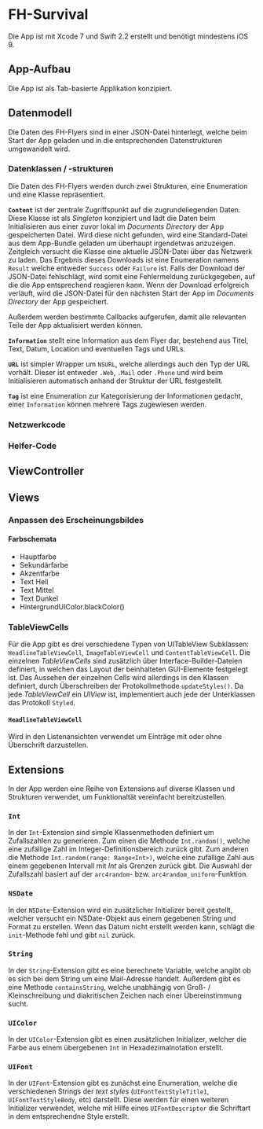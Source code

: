 # FH-Survival

Die App ist mit Xcode 7 und Swift 2.2 erstellt und benötigt mindestens iOS 9.

## App-Aufbau
Die App ist als Tab-basierte Applikation konzipiert.

## Datenmodell

Die Daten des FH-Flyers sind in einer JSON-Datei hinterlegt, welche beim Start der App geladen und in die entsprechenden Datenstrukturen umgewandelt wird. 

### Datenklassen / -strukturen

Die Daten des FH-Flyers werden durch zwei Strukturen, eine Enumeration und eine Klasse repräsentiert.

**`Content`** ist der zentrale Zugriffspunkt auf die zugrundeliegenden Daten. Diese Klasse ist als *Singleton* konzipiert und lädt die Daten beim Initialisieren aus einer zuvor lokal im *Documents Directory* der App gespeicherten Datei. Wird diese nicht gefunden, wird eine Standard-Datei aus dem App-Bundle geladen um überhaupt irgendetwas anzuzeigen. Zeitgleich versucht die Klasse eine aktuelle JSON-Datei über das Netzwerk zu laden. Das Ergebnis dieses Downloads ist eine Enumeration namens `Result` welche entweder `Success` oder `Failure` ist. Falls der Download der JSON-Datei fehlschlägt, wird somit eine Fehlermeldung zurückgegeben, auf die die App entsprechend reagieren kann. Wenn der Download erfolgreich verläuft, wird die JSON-Datei für den nächsten Start der App im *Documents Directory* der App gespeichert. 

Außerdem werden bestimmte Callbacks aufgerufen, damit alle relevanten Teile der App aktualisiert werden können.

**`Information`** stellt eine Information aus dem Flyer dar, bestehend aus Titel, Text, Datum, Location und eventuellen Tags und URLs.

**`URL`** ist simpler Wrapper um `NSURL`, welche allerdings auch den Typ der URL vorhält. Dieser ist entweder `.Web`, `.Mail` oder `.Phone` und wird beim Initialisieren automatisch anhand der Struktur der URL festgestellt.

**`Tag`** ist eine Enumeration zur Kategorisierung der Informationen gedacht, einer `Information` können mehrere Tags zugewiesen werden.

### Netzwerkcode

### Helfer-Code

## ViewController


## Views

### Anpassen des Erscheinungsbildes

#### Farbschemata

- Hauptfarbe
- Sekundärfarbe
- Akzentfarbe
- Text Hell
- Text Mittel
- Text Dunkel
- HintergrundUIColor.blackColor()

### TableViewCells

Für die App gibt es drei verschiedene Typen von UITableView Subklassen: `HeadlineTableViewCell`, `ImageTableViewCell` und `ContentTableViewCell`. Die einzelnen *TableViewCells* sind zusätzlich über Interface-Builder-Dateien definiert, in welchen das Layout der beinhalteten GUI-Elemente festgelegt ist. Das Aussehen der einzelnen Cells wird allerdings in den Klassen definiert, durch Überschreiben der Protokollmethode `updateStyles()`. Da jede *TableViewCell* ein *UIView* ist, implementiert auch jede der Unterklassen das Protokoll `Styled`.

#### `HeadlineTableViewCell`

Wird in den Listenansichten verwendet um Einträge mit oder ohne Überschrift darzustellen.


## Extensions

In der App werden eine Reihe von Extensions auf diverse Klassen und Strukturen verwendet, um Funktionaltät vereinfacht bereitzustellen.

### `Int`

In der `Int`-Extension sind simple Klassenmethoden definiert um Zufallszahlen zu generieren. Zum einen die Methode `Int.random()`, welche eine zufällige Zahl im Integer-Definitionsbereich zurück gibt. Zum anderen die Methode `Int.random(range: Range<Int>)`, welche eine zufällige Zahl aus einem gegebenen Intervall mit *Int* als Grenzen zurück gibt. Die Auswahl der Zufallszahl basiert auf der `arc4random`- bzw. `arc4random_uniform`-Funktion.

### `NSDate`

In der `NSDate`-Extension wird ein zusätzlicher Initializer bereit gestellt, welcher versucht ein NSDate-Objekt aus einem gegebenen String und Format zu erstellen. Wenn das Datum nicht erstellt werden kann, schlägt die `init`-Methode fehl und gibt `nil` zurück.

### `String`

In der `String`-Extension gibt es eine berechnete Variable, welche angibt ob es sich bei dem String um eine Mail-Adresse handelt. Außerdem gibt es eine Methode `containsString`, welche unabhängig von Groß- / Kleinschreibung und diakritischen Zeichen nach einer Übereinstimmung sucht.

### `UIColor`

In der `UIColor`-Extension gibt es einen zusätzlichen Initializer, welcher die Farbe aus einem übergebenen `Int` in Hexadezimalnotation erstellt.

### `UIFont`

In der `UIFont`-Extension gibt es zunächst eine Enumeration, welche die verschiedenen Strings der *text styles* (`UIFontTextStyleTitle1`, `UIFontTextStyleBody`, etc) darstellt. Diese werden für einen weiteren Initializer verwendet, welche mit Hilfe eines `UIFontDescriptor` die Schriftart in dem entsprechendne Style erstellt.

